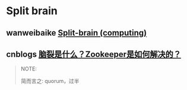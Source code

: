 # Split brain

## wanweibaike [Split-brain (computing)](https://en.wanweibaike.com/wiki-Split-brain%20(computing))





## cnblogs [脑裂是什么？Zookeeper是如何解决的？](https://www.cnblogs.com/nicerblog/p/11232531.html)

> NOTE: 
>
> 简而言之: quorum，过半

